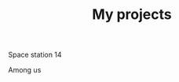 ﻿---
title: My projects
description: Here's some stuff I worked on
layout: "projects"
---

Space station 14

Among us